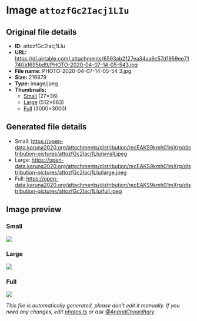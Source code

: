 # Image `attozfGc2Iacj1LIu`

## Original file details

- **ID:** attozfGc2Iacj1LIu
- **URL:** https://dl.airtable.com/.attachments/6593ab2127ea34aa6c57d1959ee7174f/a1695bd9/PHOTO-2020-04-07-14-05-543.jpg
- **File name:** PHOTO-2020-04-07-14-05-54 3.jpg
- **Size:** 216879
- **Type:** image/jpeg
- **Thumbnails:**
  - [Small](https://dl.airtable.com/.attachmentThumbnails/6a1fa1dc72e6f32f6496aab7063c2c40/032df3e0) (27×36)
  - [Large](https://dl.airtable.com/.attachmentThumbnails/84f5941ae1f30e246ee3087dab574ec9/29ccf5e3) (512×683)
  - [Full](https://dl.airtable.com/.attachmentThumbnails/9af49f9ced74119201fd8997719872b7/75e1d16f) (3000×3000)

## Generated file details

- Small: https://open-data.karuna2020.org/attachments/distribution/recEAKS9kmh01mXrg/distribution-pictures/attozfGc2Iacj1LIu/small.jpeg
- Large: https://open-data.karuna2020.org/attachments/distribution/recEAKS9kmh01mXrg/distribution-pictures/attozfGc2Iacj1LIu/large.jpeg
- Full: https://open-data.karuna2020.org/attachments/distribution/recEAKS9kmh01mXrg/distribution-pictures/attozfGc2Iacj1LIu/full.jpeg

## Image preview

### Small

![](https://open-data.karuna2020.org/attachments/distribution/recEAKS9kmh01mXrg/distribution-pictures/attozfGc2Iacj1LIu/small.jpeg)

### Large

![](https://open-data.karuna2020.org/attachments/distribution/recEAKS9kmh01mXrg/distribution-pictures/attozfGc2Iacj1LIu/large.jpeg)

### Full

![](https://open-data.karuna2020.org/attachments/distribution/recEAKS9kmh01mXrg/distribution-pictures/attozfGc2Iacj1LIu/full.jpeg)

_This file is automatically generated, please don't edit it manually. If you need any changes, edit [photos.ts](/photos.ts) or ask [@AnandChowdhary](https://github.com/AnandChowdhary)_
